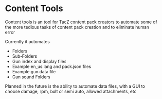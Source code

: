 
# Content Tools

Content tools is an tool for TacZ content pack creators to automate some of the more tedious tasks of content pack creation and to eliminate human error

Currently it automates

- Folders
- Sub-Folders
- Gun index and display files
- Example en_us lang and pack.json files
- Example gun data file
- Gun sound Folders


Planned in the future is the ability to automate data files, with a GUI to choose damage, rpm, bolt or semi auto, allowed attachments, etc
